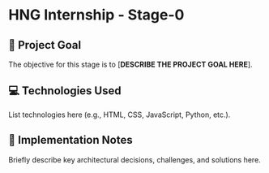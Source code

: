 # HNG Internship - Stage-0

## 🎯 Project Goal
The objective for this stage is to [**DESCRIBE THE PROJECT GOAL HERE**].

## 💻 Technologies Used
List technologies here (e.g., HTML, CSS, JavaScript, Python, etc.).

## 📝 Implementation Notes
Briefly describe key architectural decisions, challenges, and solutions here.
